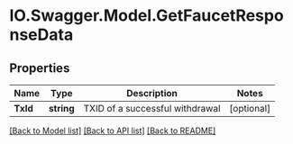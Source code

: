 # IO.Swagger.Model.GetFaucetResponseData
## Properties

Name | Type | Description | Notes
------------ | ------------- | ------------- | -------------
**TxId** | **string** | TXID of a successful withdrawal | [optional] 

[[Back to Model list]](../README.md#documentation-for-models) [[Back to API list]](../README.md#documentation-for-api-endpoints) [[Back to README]](../README.md)

